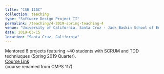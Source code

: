```yaml
---
title: "CSE 115C"
collection: teaching
type: "Software Design Project II"
permalink: /teaching/4-2019-spring-teaching-4
venue: "University of California, Santa Cruz - Jack Baskin School of Engineering"
date: 2019-03-15
location: "Santa Cruz, California"
---
```


Mentored 8 projects featuring ~40 students with SCRUM and TDD techniuques (Spring 2019 Quarter). 
<br>
<a href="https://courses.soe.ucsc.edu/courses/cse115c">Course Link</a>
<br>
(course renamed from CMPS 117)
